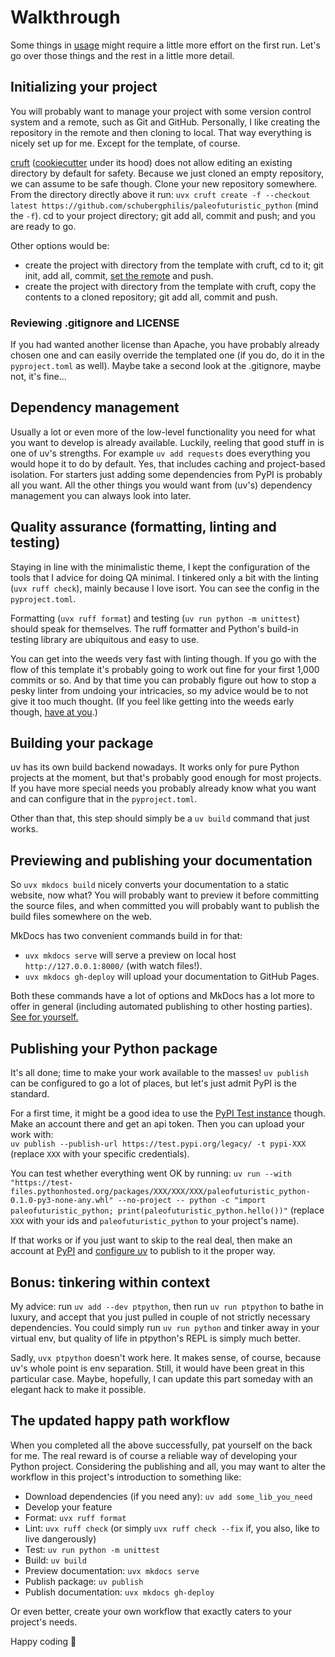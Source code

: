 # Walkthrough

Some things in [usage](index.md#usage) might require a little more effort on the first run.
Let's go over those things and the rest in a little more detail.

## Initializing your project

You will probably want to manage your project with some version control system and a remote, such as Git and GitHub.
Personally, I like creating the repository in the remote and then cloning to local.
That way everything is nicely set up for me.
Except for the template, of course.

[cruft](https://cruft.github.io/cruft/) ([cookiecutter](https://cookiecutter.readthedocs.io/en/stable/) under its hood) does not allow editing an existing directory by default for safety.
Because we just cloned an empty repository, we can assume to be safe though.
Clone your new repository somewhere.
From the directory directly above it run:
`uvx cruft create -f --checkout latest https://github.com/schubergphilis/paleofuturistic_python`
(mind the `-f`).
cd to your project directory; git add all, commit and push; and you are ready to go.

Other options would be:

- create the project with directory from the template with cruft, cd to it; git init, add all, commit, [set the remote](https://docs.github.com/en/get-started/getting-started-with-git/about-remote-repositories#creating-remote-repositories) and push.
- create the project with directory from the template with cruft, copy the contents to a cloned repository; git add all, commit and push.

### Reviewing .gitignore and LICENSE

If you had wanted another license than Apache, you have probably already chosen one and can easily override the templated one (if you do, do it in the `pyproject.toml` as well).
Maybe take a second look at the .gitignore, maybe not, it's fine...

## Dependency management

Usually a lot or even more of the low-level functionality you need for what you want to develop is already available.
Luckily, reeling that good stuff in is one of uv's strengths.
For example `uv add requests` does everything you would hope it to do by default.
Yes, that includes caching and project-based isolation.
For starters just adding some dependencies from PyPI is probably all you want.
All the other things you would want from (uv's) dependency management you can always look into later.

## Quality assurance (formatting, linting and testing)

Staying in line with the minimalistic theme, I kept the configuration of the tools that I advice for doing QA minimal.
I tinkered only a bit with the linting (`uvx ruff check`), mainly because I love isort.
You can see the config in the `pyproject.toml`.

Formatting (`uvx ruff format`) and testing (`uv run python -m unittest`) should speak for themselves.
The ruff formatter and Python's build-in testing library are ubiquitous and easy to use.

You can get into the weeds very fast with linting though.
If you go with the flow of this template it's probably going to work out fine for your first 1,000 commits or so.
And by that time you can probably figure out how to stop a pesky linter from undoing your intricacies,
so my advice would be to not give it too much thought.
(If you feel like getting into the weeds early though, [have at you](https://docs.astral.sh/ruff/configuration/).)

## Building your package

uv has its own build backend nowadays.
It works only for pure Python projects at the moment, but that's probably good enough for most projects.
If you have more special needs you probably already know what you want and can configure that in the `pyproject.toml`.

Other than that, this step should simply be a `uv build` command that just works.

## Previewing and publishing your documentation

So `uvx mkdocs build` nicely converts your documentation to a static website, now what?
You will probably want to preview it before committing the source files, and when committed you will probably want to publish the build files somewhere on the web.

MkDocs has two convenient commands build in for that:

- `uvx mkdocs serve` will serve a preview on local host `http://127.0.0.1:8000/` (with watch files!).
- `uvx mkdocs gh-deploy` will upload your documentation to GitHub Pages.

Both these commands have a lot of options and MkDocs has a lot more to offer in general (including automated publishing to other hosting parties).
[See for yourself.](https://www.mkdocs.org/)

## Publishing your Python package

It's all done; time to make your work available to the masses!
`uv publish` can be configured to go a lot of places, but let's just admit PyPI is the standard.

For a first time, it might be a good idea to use the [PyPI Test instance](https://test.pypi.org/) though.
Make an account there and get an api token.
Then you can upload your work with:  
`uv publish --publish-url https://test.pypi.org/legacy/ -t pypi-XXX`
(replace `XXX` with your specific credentials).

You can test whether everything went OK by running:
`uv run --with "https://test-files.pythonhosted.org/packages/XXX/XXX/XXX/paleofuturistic_python-0.1.0-py3-none-any.whl" --no-project -- python -c "import paleofuturistic_python; print(paleofuturistic_python.hello())"`
(replace `XXX` with your ids and `paleofuturistic_python` to your project's name).

If that works or if you just want to skip to the real deal,
then make an account at [PyPI](https://pypi.org/) and
[configure uv](https://docs.astral.sh/uv/guides/publish/#publishing-your-package) to publish to it the proper way.

## Bonus: tinkering within context

My advice: run `uv add --dev ptpython`, then run `uv run ptpython` to bathe in luxury, and accept that you just pulled in couple of not strictly necessary dependencies.
You could simply run `uv run python` and tinker away in your virtual env, but quality of life in ptpython's REPL is simply much better.

Sadly, `uvx ptpython` doesn't work here.
It makes sense, of course, because uv's whole point is env separation.
Still, it would have been great in this particular case.
Maybe, hopefully, I can update this part someday with an elegant hack to make it possible.

## The updated happy path workflow

When you completed all the above successfully, pat yourself on the back for me.
The real reward is of course a reliable way of developing your Python project.
Considering the publishing and all, you may want to alter the workflow in this project's introduction to something like:

- Download dependencies (if you need any): `uv add some_lib_you_need`
- Develop your feature
- Format: `uvx ruff format`
- Lint: `uvx ruff check` (or simply `uvx ruff check --fix` if, you also, like to live dangerously)
- Test: `uv run python -m unittest`
- Build: `uv build`
- Preview documentation: `uvx mkdocs serve`
- Publish package: `uv publish`
- Publish documentation: `uvx mkdocs gh-deploy`

Or even better, create your own workflow that exactly caters to your project's needs.

Happy coding 🤗
